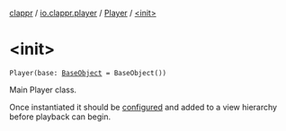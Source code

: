 [clappr](../../index.md) / [io.clappr.player](../index.md) / [Player](index.md) / [&lt;init&gt;](./-init-.md)

# &lt;init&gt;

`Player(base: `[`BaseObject`](../../io.clappr.player.base/-base-object/index.md)` = BaseObject())`

Main Player class.

Once instantiated it should be [configured](configure.md) and added to a view hierarchy before playback can begin.

